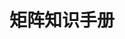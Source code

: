 ---
title: 矩阵知识手册
menu:
  sidebar:
    name: 矩阵知识手册
    identifier: matrix-cookbook
    weight: 300
---
